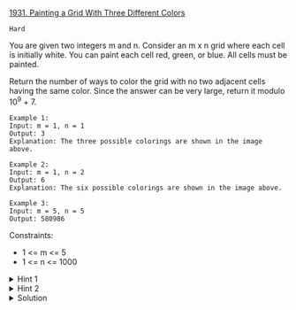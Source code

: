[1931. Painting a Grid With Three Different Colors](https://leetcode.com/problems/painting-a-grid-with-three-different-colors/description/)

`Hard`

You are given two integers m and n. Consider an m x n grid where each cell is initially white. You can paint each cell red, green, or blue. All cells must be painted.

Return the number of ways to color the grid with no two adjacent cells having the same color. Since the answer can be very large, return it modulo $10^9$ + 7.

```
Example 1:
Input: m = 1, n = 1
Output: 3
Explanation: The three possible colorings are shown in the image above.

Example 2:
Input: m = 1, n = 2
Output: 6
Explanation: The six possible colorings are shown in the image above.

Example 3:
Input: m = 5, n = 5
Output: 580986
```

Constraints:

- 1 <= m <= 5
- 1 <= n <= 1000

<details>
<summary>Hint 1</summary>

Represent each colored column by a bitmask based on each cell color.

</details>

<details>
<summary>Hint 2</summary>

Use bitmasks DP with state (currentCell, prevColumn).

</details>

<details>
<summary>Solution</summary>

[HuifengGuan](https://www.youtube.com/watch?v=YNOy0CCIDjE)
</details>
